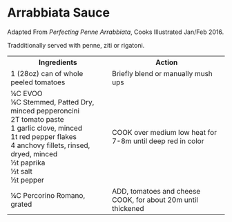 # Arrabbiata Sauce

Adapted From *Perfecting Penne Arrabbiata*, Cooks Illustrated Jan/Feb 2016. 

Tradditionally served with penne, ziti or rigatoni.

<table>
<tbody>
<tr><th>Ingredients</th><th>Action</th></tr>
<tr><td>
1 (28oz) can of whole peeled tomatoes
</td><td>
Briefly blend or manually mush ups
</td></tr>
<tr><td>
&frac14;C EVOO<br>
&frac14;C Stemmed, Patted Dry, minced pepperoncini<br>
2T tomato paste<br>
1 garlic clove, minced<br>
1t red pepper flakes<br>
4 anchovy fillets, rinsed, dryed, minced<br>
&frac12;t paprika<br>
&frac12;t salt<br>
&frac12;t pepper<br>
</td><td>
COOK over medium low heat for 7-8m until deep red in color
</td></tr>
<tr><td>
&frac14;C Percorino Romano, grated<br>
</td><td>
ADD, tomatoes and cheese<br>
COOK, for about 20m until thickened
</td></tr>
</tbody>
</table>

